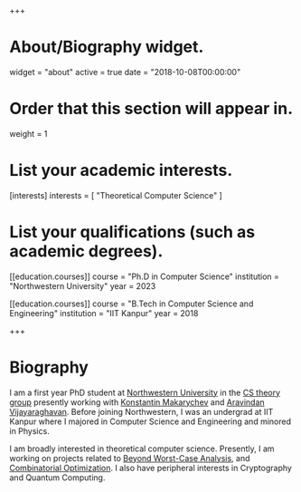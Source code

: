 +++
# About/Biography widget.
widget = "about"
active = true
date = "2018-10-08T00:00:00"

# Order that this section will appear in.
weight = 1

# List your academic interests.
[interests]
  interests = [
    "Theoretical Computer Science"
  ]

# List your qualifications (such as academic degrees).
[[education.courses]]
  course = "Ph.D in Computer Science"
  institution = "Northwestern University"
  year = 2023
  
[[education.courses]]
  course = "B.Tech in Computer Science and Engineering"
  institution = "IIT Kanpur"
  year = 2018
 
+++

# Biography

I am a first year PhD student at [Northwestern University](https://www.northwestern.edu) in the [CS theory group](https://theory.cs.northwestern.edu) presently working with [Konstantin Makarychev](http://konstantin.makarychev.net/) and [Aravindan Vijayaraghavan](https://users.eecs.northwestern.edu/~aravindv/). Before joining Northwestern, I was an undergrad at IIT Kanpur where I majored in Computer Science and Engineering and minored in Physics.

I am broadly interested in theoretical computer science. Presently, I am working on projects related to [Beyond Worst-Case Analysis](https://arxiv.org/pdf/1806.09817.pdf), and [Combinatorial Optimization](https://arxiv.org/pdf/1711.00405.pdf). I also have peripheral interests in Cryptography and Quantum Computing.
